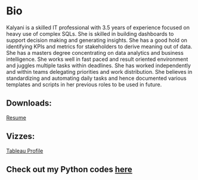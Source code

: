 # Bio

Kalyani is a skilled IT professional with 3.5 years of experience focused on heavy use of complex SQLs. She is skilled in building dashboards to support decision making and generating insights. She has a good hold on identifying KPIs and metrics for stakeholders to derive meaning out of data. She has a masters degree concentrating on data analytics and business intelligence.
She works well in fast paced and result oriented environment and juggles multiple tasks within deadlines. She has worked independently and within teams delegating priorities and work distribution. She believes in standardizing and automating daily tasks and hence documented various templates and scripts in her previous roles to be used in future. 

## Downloads:
<a href="Kalyani Kaware Resume.pdf">Resume</a>

## Vizzes:
[Tableau Profile](https://public.tableau.com/profile/kalyani.kaware#!/)


## Check out my Python codes [here](https://github.com/KalyaniKaware/Python-codes/upload)

